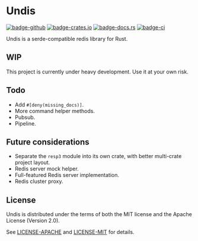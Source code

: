 Undis
=========

[<img alt="badge-github"    src="https://img.shields.io/badge/github.com-HyeonuPark/undis-green">](https://github.com/HyeonuPark/undis)
[<img alt="badge-crates.io" src="https://img.shields.io/crates/v/undis.svg">](https://crates.io/crates/undis)
[<img alt="badge-docs.rs"   src="https://docs.rs/undis/badge.svg">](https://docs.rs/undis)
[<img alt="badge-ci"        src="https://img.shields.io/github/workflow/status/HyeonuPark/undis/CI/main">](https://github.com/HyeonuPark/undis/actions?query=branch%3Amain)

Undis is a serde-compatible redis library for Rust.

## WIP

This project is currently under heavy development. Use it at your own risk.

## Todo

- Add `#[deny(missing_docs)]`.
- More command helper methods.
- Pubsub.
- Pipeline.

## Future considerations

- Separate the `resp3` module into its own crate, with better multi-crate project layout.
- Redis server mock helper.
- Full-featured Redis server implementation.
- Redis cluster proxy.

## License

Undis is distributed under the terms of both the MIT license and the
Apache License (Version 2.0).

See [LICENSE-APACHE](https://github.com/HyeonuPark/undis/blob/main/LICENSE-APACHE) and [LICENSE-MIT](https://github.com/HyeonuPark/undis/blob/main/LICENSE-MIT) for details.
